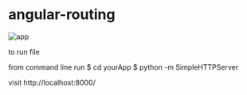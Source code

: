 # angular-routing

![app](http://i.imgur.com/DAderga.png)


to run file

from command line run 
$ cd yourApp
$ python -m SimpleHTTPServer

visit http://localhost:8000/
